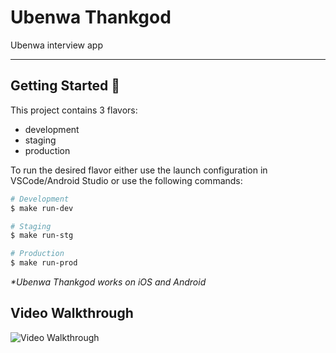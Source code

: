 # Ubenwa Thankgod
Ubenwa interview app

---

## Getting Started 🚀

This project contains 3 flavors:

- development
- staging
- production

To run the desired flavor either use the launch configuration in VSCode/Android Studio or use the following commands:

```sh
# Development
$ make run-dev

# Staging
$ make run-stg

# Production
$ make run-prod
```

_\*Ubenwa Thankgod works on iOS and Android_


## Video Walkthrough

<img src='https://media.giphy.com/media/v1.Y2lkPTc5MGI3NjExeWIyZm8ybHNrY25ob3Ziazl4dmIxamY0NGZhNXNmN3lqc3VsNjVueiZlcD12MV9pbnRlcm5hbF9naWZfYnlfaWQmY3Q9Zw/hvbSQAQTjISB5Z83KL/giphy.gif' title='Video Walkthrough' width='' alt='Video Walkthrough' />
